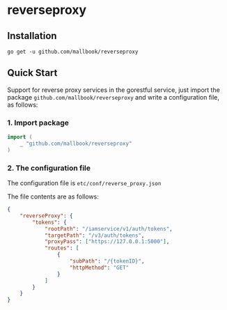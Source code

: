 # reverseproxy

## Installation
```
go get -u github.com/mallbook/reverseproxy
```

## Quick Start
Support for reverse proxy services in the gorestful service, just import the package `github.com/mallbook/reverseproxy` and write a configuration file, as follows:  

### 1. Import package  
```go
import (
    _ "github.com/mallbook/reverseproxy"
)
```

### 2. The configuration file  
The configuration file is `etc/conf/reverse_proxy.json`  
  
The file contents are as follows:
```json
{
    "reverseProxy": {
        "tokens": {
            "rootPath": "/iamservice/v1/auth/tokens",
            "targetPath": "/v3/auth/tokens",
            "proxyPass": ["https://127.0.0.1:5000"],
            "routes": [
                {
                    "subPath": "/{tokenID}",
                    "httpMethod": "GET"
                }
            ]
        }
    }
}
```
